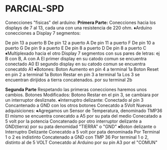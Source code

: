 # PARCIAL-SPD

Conecciones "fisicas" del arduino:
**Primera Parte:**
Conecciones hacia los displays de 7 al 13, cada una con una resistencia de 220 ohm.
♦Arduino conecciones a Display 7 segmentos:

De pin 13 a puerto B 
De pin 12 a puerto A
De pin 11 a puerto F
De pin 10 a puerto G
De pin 9 a puerto  E
De pin 8 a puerto  D
De pin 8 a puerto  C
♦Multiplexado hacia el otro Display 7 segmentos con sus pares de letras: 
ej B con B, A con A
El primer display en su catodo comun se encuentra conectado A0
El segundo display en su catodo comun se encuentra conecatdo A1
♦Botones:
Boton Aumento en pin 4 a terminal 1a
Boton Reset en pin 2  a terminal 1a
Boton Restar en pin 3 a terminal 1a
Los 3 se encuentran dirijidos a tierra concatenados.
por su terminal 2b

**Segunda Parte**
Respetando las primeras conecciones haremos unos cambios.
Botones Modificados:
Botono Restar en el pin 3, se cambiara por un interruptor desliznate.
♦Interruptro delizante: 
Conectado al pin 3 
Concantenado a GND con los otros botones
Conecatdo a 5Volt
Nuevas adquisiciones:
♦Agregamos un Sensor de Temperatura, denominado TMP36
El mismo se encuentra conecatdo a A5 por su pata del medio
Conecatado a 5 volt por la potencia
Concatenado por otro interruptor delizante a GND(tierra) por su pata denomidad "TIERRA" o "GND"
♦Boton delizante o Interruptro Delizante
Conecatdo a 5 volt por pata denominada Por Terminal 1 o 2 es indistinto
Concatenado a GND con TMP 36 Por terminal 1 o 2, distinto al de 5 VOLT
Conecatdo al Arduino por su pin A3 por el "COMUN"
